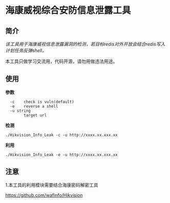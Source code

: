 # 海康威视综合安防信息泄露工具

## 简介

*该工具用于海康威视信息泄露漏洞的检测，若目标redis对外开放会结合redis写入计划任务反弹shell。*

本工具只做学习交流用，代码开源，请勿用做违法用途。

## 使用

 **参数**

```shell
  -c    check is vuln(default)
  -e    reverse a shell
  -u string
        target url
```

**检测**

```shell
./Hikvision_Info_Leak -c -u http://xxxx.xx.xxx.xx
```

**利用**

```shell
./Hikvision_Info_Leak -e -u http://xxxx.xx.xxx.xx
```

## 注意

1.本工具的利用模块需要结合海康密码解密工具

https://github.com/wafinfo/Hikvision